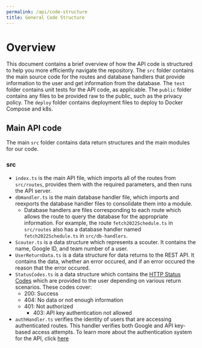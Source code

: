 ```yaml
---
permalink: /api/code-structure
title: General Code Structure
---
```


# Overview
This document contains a brief overview of how the API code is structured to help you more efficiently navigate the repository. The `src` folder contains the main source code for the routes and database handlers that provide information to the user and get information from the database. The `test` folder contains unit tests for the API code, as applicable. The `public` folder contains any files to be provided raw to the public, such as the privacy policy. The `deploy` folder contains deployment files to deploy to Docker Compose and k8s.

## Main API code 
The main `src` folder contains data return structures and the main modules for our code.

### src
* `index.ts` is the main API file, which imports all of the routes from `src/routes`, provides them with the required parameters, and then runs the API server.
* `dbHandler.ts` is the main database handler file, which imports and reexports the database handler files to consolidate them into a module.  
  * Database handlers are files corresponding to each route which allows the route to query the database for the appropriate information. For example, the route `fetch2022Schedule.ts` in `src/routes` also has a database handler named `fetch2022Schedule.ts` in `src/db-handlers`.
* `Scouter.ts` is a data structure which represents a scouter. It contains the name, Google ID, and team number of a user.
* `UserReturnData.ts` is a data structure for data returns to the REST API. It contains the data, whether an error occured, and if an error occured the reason that the error occured. 
* `StatusCodes.ts` is a data structure which contains the [HTTP Status Codes](https://developer.mozilla.org/en-US/docs/Web/HTTP/Status) which are provided to the user depending on various return scenarios. These codes cover:  
    * 200: Success
    * 404: No data or not enough information
    * 401: Not authorized 
        * 403: API key authentication not allowed
* `authHandler.ts` verifies the identity of users that are accessing authenticated routes. This handler verifies both Google and API key-based access attempts. To learn more about the authentication system for the API, click [here](/api/authentication)

